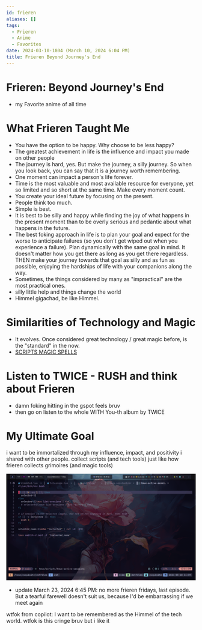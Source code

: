 ```yaml
---
id: frieren
aliases: []
tags:
  - Frieren
  - Anime
  - Favorites
date: 2024-03-10-1804 (March 10, 2024 6:04 PM)
title: Frieren Beyond Journey's End
---
```


# Frieren: Beyond Journey's End
- my Favorite anime of all time


# What Frieren Taught Me
- You have the option to be happy. Why choose to be less happy?
- The greatest achievement in life is the influence and impact you made on other people
- The journey is hard, yes. But make the journey, a silly journey. So when you look back, you can say that it is a journey worth remembering.
- One moment can impact a person's life forever.
- Time is the most valuable and most available resource for everyone, yet so limited and so short at the same time. Make every moment count.
- You create your ideal future by focusing on the present.
- People think too much.
- Simple is best.
- It is best to be silly and happy while finding the joy of what happens in the present moment than to be overly serious and pedantic about what happens in the future.
- The best foking approach in life is to plan your goal and expect for the worse to anticipate failures (so you don't get wiped out when you experience a failure). Plan dynamically with the same goal in mind. It doesn't matter how you get there as long as you get there regardless. THEN make your journey towards that goal as silly and as fun as possible, enjoying the hardships of life with your companions along the way.
- Sometimes, the things considered by many as "impractical" are the most practical ones.
- silly little help and things change the world
- Himmel gigachad, be like Himmel.


# Similarities of Technology and Magic
- It evolves. Once considered great technology / great magic before, is the "standard" in the now.
- [SCRIPTS MAGIC SPELLS](https://github.com/ejsadiarin/wizardry/tree/main/scripts-magic-spells)


# Listen to TWICE - RUSH and think about Frieren
- damn foking hitting in the gspot feels bruv
- then go on listen to the whole WITH You-th album by TWICE

# My Ultimate Goal
i want to be immortalized through my influence, impact, and positivity i shared with other people. 
collect scripts (and tech tools) just like how frieren collects grimoires (and magic tools)

![iconic](./2024-03-18_14-39.png)

- update March 23, 2024 6:45 PM: no more frieren fridays, last episode. But a tearful farewell doesn't suit us, because I'd be embarrassing if we meet again

wtfok from copilot: I want to be remembered as the Himmel of the tech world. wtfok is this cringe bruv but i like it
